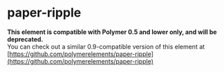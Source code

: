 paper-ripple
============

**This element is compatible with Polymer 0.5 and lower only, and will be deprecated.**  
You can check out a similar 0.9-compatible version of this element at [https://github.com/polymerelements/paper-ripple](https://github.com/polymerelements/paper-ripple)

